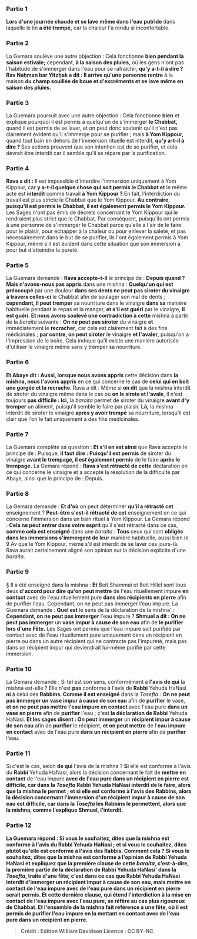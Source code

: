 
### Partie 1
<b>Lors d'une journée chaude et se lave</b> <b>même dans</b> <b>l'eau putride</b> dans laquelle le lin <b>a été trempé,</b> car la chaleur l'a rendu si inconfortable.

### Partie 2
La Gemara soulève une autre objection : Cela fonctionne <b>bien pendant la saison estivale;</b> cependant, <b>à la saison des pluies,</b> où les gens n'ont pas l'habitude de s'immerger dans l'eau pour se rafraîchir, <b>qu'y a-t-il à dire ? Rav Naḥman bar Yitzḥak a dit : Il arrive qu'une personne rentre</b> à la maison <b>du champ souillée de boue et d'excréments et se lave</b> <b>même en saison des pluies.</b>

### Partie 3
La Guemara poursuit avec une autre objection : Cela fonctionne <b>bien</b> et explique pourquoi il est permis à quelqu'un de s'immerger <b>le Chabbat,</b> quand il est permis de se laver, et on peut donc soutenir qu'il n'est pas clairement évident qu'il s'immerge pour se purifier ; mais <b>à Yom Kippour,</b> quand tout bain en dehors de l'immersion rituelle est interdit, <b>qu'y a-t-il à dire ? </b> Ses actions prouvent que son intention est de se purifier, et cela devrait être interdit car il semble qu'il se répare par la purification.

### Partie 4
<b>Rava a dit :</b> Il est impossible d'interdire l'immersion uniquement à Yom Kippour, car <b>y a-t-il quelque chose qui soit permis le Chabbat et</b> le même acte est <b>interdit</b> comme travail <b>à Yom Kippour ?</b> En fait, l'interdiction du travail est plus stricte le Chabbat que le Yom Kippour. <b>Au contraire, puisqu'il est permis le Chabbat, il est également permis le Yom Kippour.</b> Les Sages n'ont pas émis de décrets concernant le Yom Kippour qui le rendraient plus strict que le Chabbat. Par conséquent, puisqu'ils ont permis à une personne de s'immerger le Chabbat parce qu'elle a l'air de le faire pour le plaisir, pour échapper à la chaleur ou pour enlever la saleté, et pas nécessairement dans le but de se purifier, ils l'ont également permis à Yom Kippour, même s'il est évident dans cette situation que son immersion a pour but d'atteindre la pureté.

### Partie 5
La Guemara demande : <b>Rava accepte-t-il</b> le principe de : <b>Depuis quand ? Mais n'avons-nous pas appris</b> dans une mishna : <b>Quelqu'un qui est préoccupé</b> par une douleur <b>dans ses dents ne peut pas siroter du vinaigre à travers celles-ci</b> le Chabbat afin de soulager son mal de dents ; <b>cependant, il peut tremper</b> sa nourriture dans le vinaigre <b>dans sa</b> manière habituelle</b> pendant le repas et la manger, <b>et s'il est guéri</b> par le vinaigre, <b>il est guéri. Et nous avons soulevé une contradiction à cette</b> mishna à partir de la <i>baraita</i> suivante : <b>On ne peut pas siroter</b> du vinaigre <b>et</b> immédiatement le <b>recracher</b>,</b> car cela est clairement fait à des fins médicinales ; <b>par contre, on peut siroter</b> le vinaigre <b>et l'avaler</b>, puisqu'on a l'impression de le boire. Cela indique qu'il existe une manière autorisée d'utiliser le vinaigre même sans y tremper sa nourriture.

### Partie 6
<b>Et Abaye dit : Aussi, lorsque nous avons appris</b> cette décision dans <b>la mishna, nous l'avons appris</b> en ce qui concerne le cas de <b>celui qui en boit une gorgée et la recrache</b>. Rava a dit : Même</b> si <b>on dit</b> que la mishna interdit de siroter du vinaigre même dans le cas où <b>on le sirote et l'avale</b>, il n'est toujours <b>pas difficile : Ici,</b> la <i>baraita</i> permet de siroter du vinaigre <b>avant d'y tremper</b> un aliment, puisqu'il semble le faire par plaisir. <b>Là,</b> la mishna interdit de siroter le vinaigre <b>après y avoir trempé</b> sa nourriture, lorsqu'il est clair que l'on le fait uniquement à des fins médicinales.

### Partie 7
La Guemara complète sa question : <b>Et s'il en est ainsi</b> que Rava accepte le principe de : Puisque, <b>il faut dire : Puisqu'il est permis</b> de siroter du vinaigre <b>avant le trempage, il est également permis</b> de le faire <b>après le trempage.</b> La Gemara répond : <b>Rava s'est rétracté de cette</b> déclaration en ce qui concerne le vinaigre et a accepté la résolution de la difficulté par Abaye, ainsi que le principe de : Depuis.

### Partie 8
La Gemara demande : <b>Et d'où</b> on peut déterminer <b>qu'il a rétracté cet</b> enseignement ? <b>Peut-être s'est-il rétracté de cet</b> enseignement en ce qui concerne l'immersion dans un bain rituel à Yom Kippour. La Gemara répond : <b>Cela ne peut entrer dans votre esprit</b> qu'il s'est rétracté dans ce cas, <b>comme cela est enseigné</b> dans une <i>baraita</i> : <b>Tous</b> ceux qui sont <b>obligés dans les immersions s'immergent de leur</b> manière habituelle, aussi bien le 9 Av que le Yom Kippour,</b> même s'il est interdit de se laver ces jours-là. Rava aurait certainement aligné son opinion sur la décision explicite d'une <i>baraita</i>.

### Partie 9
§ Il a été enseigné dans la mishna : <b>Et</b> Beit Shammai et Beit Hillel sont tous deux <b>d'accord pour dire qu'on peut mettre</b> de l'eau rituellement impure <b>en contact</b> avec de l'eau rituellement pure <b>dans des récipients en pierre</b> afin de purifier l'eau. Cependant, on ne peut pas immerger l'eau impure. La Guemara demande : <b>Quel est</b> le sens de la déclaration de la mishna' : <b>Cependant, on ne peut pas immerger</b> l'eau impure ? <b>Shmuel a dit : On ne peut pas immerger</b> un <b>vase impur à cause de son eau</b> afin de <b>le purifier lors d'une Fête.</b> Les Sages ont permis que l'eau impure soit purifiée par contact avec de l'eau rituellement pure uniquement dans un récipient en pierre ou dans un autre récipient qui ne contracte pas l'impureté, mais pas dans un récipient impur qui deviendrait lui-même purifié par cette immersion.

### Partie 10
La Gemara demande : Si tel est son sens, conformément à <b>l'avis de qui</b> la mishna est-elle ? </b> Elle n'est <b>pas</b> conforme à l'avis de <b>Rabbi</b> Yehuda HaNasi <b>ni</b> à celui des <b>Rabbins. Comme il est enseigné</b> dans la <i>Tosefta</i> : <b>On ne peut pas immerger un</b> <b>vase impur à cause de son eau</b> afin de <b>purifier</b> le vase, <b>et on ne peut pas mettre</b> <b>l'eau impure en contact</b> avec l'eau pure <b>dans un vase en pierre</b> afin de <b>purifier</b> l'eau ; c'est <b>la déclaration de Rabbi</b> Yehuda HaNasi. <b>Et les sages disent : On peut immerger</b> un <b>récipient impur à cause de son eau</b> afin de <b>purifier</b> le récipient, <b>et on peut mettre</b> de l'<b>eau impure en contact</b> avec de l'eau pure <b>dans un récipient en pierre</b> afin de <b>purifier</b> l'eau.

### Partie 11
Si c'est le cas, selon <b>de qui</b> l'avis de la mishna ? <b>Si</b> elle est conforme à l'avis du <b>Rabbi</b> Yehuda HaNasi, alors la décision concernant le fait de <b>mettre en contact</b> de l'eau impure <b>avec de l'eau pure dans un récipient en pierre est <b>difficile,</b> car dans la <i>Tosefta</i> Rabbi Yehuda HaNasi interdit de le faire, alors que la mishna le permet ; et <b>si</b> elle est conforme à l'avis des <b>Rabbins,</b> alors la décision concernant l'<b>immersion</b> d'un récipient impur à cause de son eau est <b>difficile,</b> car dans la <i>Tosefta</i> les Rabbins le permettent, alors que la mishna, comme l'explique Shmuel, l'interdit.

### Partie 12
La Guemara répond : <b>Si vous le souhaitez, dites</b> que la mishna est conforme à l'avis du <b>Rabbi</b> Yehuda HaNasi ; et <b>si vous le souhaitez, dites</b> plutôt qu'elle est conforme à l'avis des <b>Rabbis.</b> Comment cela ? <b>Si vous le souhaitez, dites</b> que la mishna est conforme à l'opinion de <b>Rabbi</b> Yehuda HaNasi et expliquez que la <b>première clause de</b> cette <b><i>baraita</i>,</b> c'est-à-dire, la première partie de la déclaration de Rabbi Yehuda HaNasi' dans la <i>Tosefta</i>, traite d'une <b>fête;</b> c'est dans ce cas que Rabbi Yehuda HaNasi interdit d'immerger un récipient impur à cause de son eau, mais mettre en contact de l'eau impure avec de l'eau pure dans un récipient en pierre serait permis. <b>Et cette dernière clause,</b> qui étend l'interdiction à la mise en contact de l'eau impure avec l'eau pure, se réfère <b>au</b> cas plus rigoureux de <b>Chabbat. Et l'ensemble de la mishna</b> fait référence à <b>une fête,</b> où il est permis de purifier l'eau impure en la mettant en contact avec de l'eau pure dans un récipient en pierre.

>Crédit : Edition William Davidson
>Licence : CC BY-NC